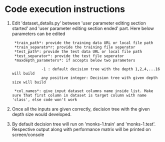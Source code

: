﻿# ﻿Code execution instructions

1. Edit 'dataset_details.py' between 'user parameter editing section started' and 'user parameter editing section ended' part. Here below parameters can be edited

		*train_path*: provide the training data URL or local file path
		*train_separato*r: provide the training file seperator
		*test_path*: provide the test data URL or local file path
		*test_separator*: provide the test file seperator
		*maxdepth_parameters*: if accepts below two parameters

					-1 : default decision tree with the depth 1,2,4,...16 will build
					any positive integer: Decision tree with given depth size will build

		*col_names*: give input dataset columns name inside list. Make sure that first column in dataset is target column with name 'class', else code won't work

2. Once all the inputs are given correctly, decision tree with the given depth size would developed.
3. By default decision tree will run on 'monks-1.train' and 'monks-1.test'. Respective output along with performance matrix will be printed on screen/console
